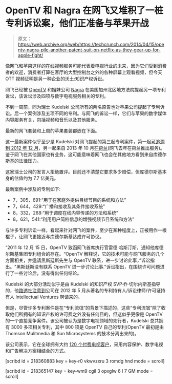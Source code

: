 # OpenTV 和 Nagra 在网飞又堆积了一桩专利诉讼案，他们正准备与苹果开战

> 原文：<https://web.archive.org/web/https://techcrunch.com/2014/04/15/opentv-nagra-pile-another-patent-suit-on-netflix-as-they-gear-up-for-apple-fight/>

像网飞和苹果这样的在线视频服务可能代表着电视行业的未来，因为它们受到消费者的欢迎，消费者打算在客厅的大型控制台之外的各种屏幕上观看视频，但今天 OTT 视频证明是另一种企业的沃土:知识产权诉讼。

网飞已经被 [OpenTV](https://web.archive.org/web/20221007032602/http://www.nagra.com/dtv/) 和姐妹公司 [Nagra](https://web.archive.org/web/20221007032602/http://www.nagra.com/) 在美国加州北区地方法院提起另一项专利诉讼，该诉讼涉及四项与数字电视服务相关的专利。

不到一周前，同为瑞士 Kudelski 公司所有的两名原告也对苹果公司提起了专利诉讼。后一个案例涉及五项不同的专利。与网飞的诉讼一样，它们与苹果的数字媒体内容服务有关，包括视频和音乐以及其他服务。

最新的网飞套装和上周的苹果套装都嵌在下面。

这一最新案件似乎至少是 Kudelski 对网飞提起的第三起专利案件，第一起[可追溯到 2012 年 12 月](https://web.archive.org/web/20221007032602/http://www.reuters.com/article/2012/12/19/entertainment-us-netlfix-opentv-lawsuit-idUSBRE8BI1F820121219)，另一起来自 2013 年 10 月[在荷兰](https://web.archive.org/web/20221007032602/http://www.streamingmediaglobal.com/Articles/News/Featured-News/OpenTV-Again-Sues-Netflix-This-Time-in-the-Netherlands-92416.aspx)(网飞去年在荷兰推出服务)。鉴于网飞在其他国家也有业务，这可能意味着网飞也会在其他地方看到来自库德尔斯基的法律压力。

这家瑞士公司的发言人拒绝置评。目前还不清楚它要求多少赔偿，但库德尔斯基本身的估值约为 7.7 亿美元。

最新案例中涉及的专利如下:

*   7，305，691:“用于在家庭外提供目标节目的系统和方法”
*   7，644，429:“广播和接收及其条件接收系统”
*   8，332，268:“用于调度在线内容传递的方法和系统”
*   8，621，541:“利用用户简档信息的增强视频节目系统和方法”

与许多专利诉讼一样，看起来针对网飞的案件，至少在某种程度上，正被用作一根棍子，让网飞更接近与库德尔斯基达成许可协议。

“2011 年 12 月 15 日，OpenTV 致函网飞首席执行官雷德·哈斯汀斯，通知他库德尔斯基集团专利组合的存在。“OpenTV 解释说，它的技术可能与网飞服务的几个方面相关，并邀请黑斯廷斯先生与 OpenTV 联系，进一步讨论此事，”诉讼指出。"黑斯廷斯没有联系 OpenTV 进一步讨论此事."诉讼指出，在围绕许可问题进行了一些讨论后，没有得出任何结论。

Kudelski 的大部分活动似乎是由 Kudelski 的知识产权 SVP·乔·切尔内斯基指导的，他[路透社注意到](https://web.archive.org/web/20221007032602/http://www.reuters.com/article/2012/12/19/entertainment-us-netlfix-opentv-lawsuit-idUSBRE8BI1F820121219)公司在 2012 年 5 月从著名的专利持有人/诉讼律师/许可证持有人 Intellectual Ventures 聘请来的。

但是，尽管许多专利案件是在“专利流氓”的背景下描述的，这些“专利流氓”除了收取他们所拥有的知识产权的许可费之外没有任何目的，但这似乎更像是 OpenTV 的一个直接竞争案件。该公司被认为是数字电视领域的先行者，Kudelski 总共拥有 3000 多项相关专利，其中 800 项是 OpenTV 自己的专利(OpenTV 最初是由 Thomson Mulitmedia 和 Sun Microsystems 的技术分离出来的)。

该公司表示，它在全球拥有大约 [120 个付费电视客户](https://web.archive.org/web/20221007032602/http://www.nagra.com/dtv/company/customers/#reg-am)，采用内容保护、数字电视和广告解决方案相结合的方式。

[scribd id = 218360883 key = key-r0 vkwvzxru 3 romdg hnd mode = scroll]

[scribd id = 218365147 key = key-wm9 cgil 3 opxglw 6 I 7 GM mode = scroll]